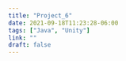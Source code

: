 ```yaml
---
title: "Project_6"
date: 2021-09-18T11:23:28-06:00
tags: ["Java", "Unity"]
link: ""
draft: false
---
```

